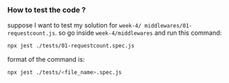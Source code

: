 
### How to test the code ?

suppose I want to test my solution for `week-4/ middlewares/01-requestcount.js`. so go inside `week-4/middlewares` and run this command:

```bash
npx jest ./tests/01-requestcount.spec.js
```

format of the command is:

```bash
npx jest ./tests/<file_name>.spec.js

```
